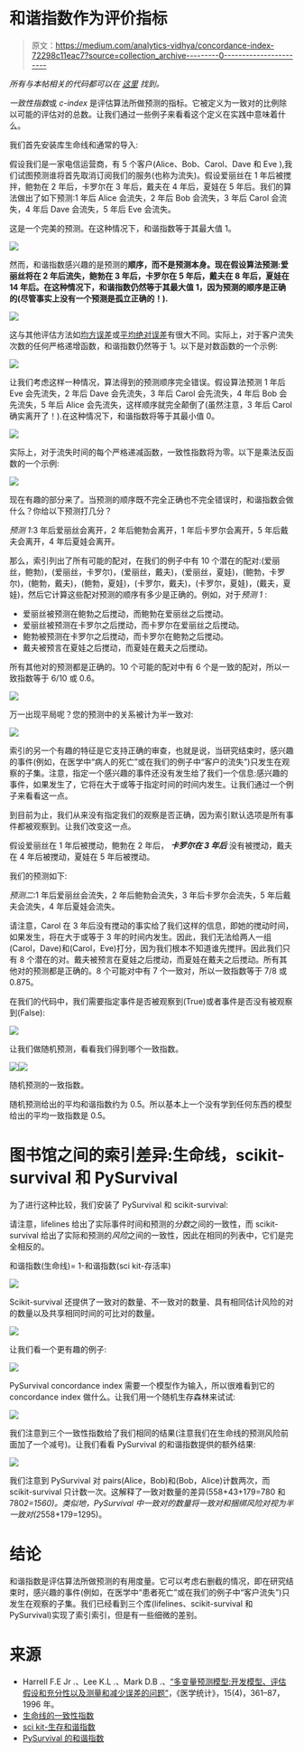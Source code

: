 # 和谐指数作为评价指标

> 原文：<https://medium.com/analytics-vidhya/concordance-index-72298c11eac7?source=collection_archive---------0----------------------->

*所有与本帖相关的代码都可以在* [*这里*](https://github.com/alonsosilvaallende/Concordance_Index) *找到。*

*一致性指数*或 *c-index* 是评估算法所做预测的指标。它被定义为一致对的比例除以可能的评估对的总数。让我们通过一些例子来看看这个定义在实践中意味着什么。

我们首先安装库生命线和通常的导入:

假设我们是一家电信运营商，有 5 个客户(Alice、Bob、Carol、Dave 和 Eve ),我们试图预测谁将首先取消订阅我们的服务(也称为流失)。假设爱丽丝在 1 年后被搅拌，鲍勃在 2 年后，卡罗尔在 3 年后，戴夫在 4 年后，夏娃在 5 年后。我们的算法做出了如下预测:1 年后 Alice 会流失，2 年后 Bob 会流失，3 年后 Carol 会流失，4 年后 Dave 会流失，5 年后 Eve 会流失。

这是一个完美的预测。在这种情况下，和谐指数等于其最大值 1。

![](img/b05c396113339b2d28a1f2c4b499bdee.png)

然而，和谐指数感兴趣的是预测的**顺序，而不是预测本身。现在假设算法预测:爱丽丝将在 2 年后流失，鲍勃在 3 年后，卡罗尔在 5 年后，戴夫在 8 年后，夏娃在 14 年后。在这种情况下，和谐指数仍然等于其最大值 1，因为预测的顺序是正确的(尽管事实上没有一个预测是孤立正确的！).**

![](img/df89f3b22b2c26aad4c41fb09b34914c.png)

这与其他评估方法如[均方误差](https://en.wikipedia.org/wiki/Mean_squared_error)或[平均绝对误差](https://en.wikipedia.org/wiki/Mean_absolute_error)有很大不同。实际上，对于客户流失次数的任何严格递增函数，和谐指数仍然等于 1。以下是对数函数的一个示例:

![](img/321730d188145cf505fb83f114df3d7c.png)

让我们考虑这样一种情况，算法得到的预测顺序完全错误。假设算法预测 1 年后 Eve 会先流失，2 年后 Dave 会先流失，3 年后 Carol 会先流失，4 年后 Bob 会先流失，5 年后 Alice 会先流失，这样顺序就完全颠倒了(虽然注意，3 年后 Carol 确实离开了！).在这种情况下，和谐指数将等于其最小值 0。

![](img/2e59467c38a2731bdda730d9cde3d553.png)

实际上，对于流失时间的每个严格递减函数，一致性指数将为零。以下是乘法反函数的一个示例:

![](img/b14e0cb27c66f81c0c5d0da5e18f0813.png)

现在有趣的部分来了。当预测的顺序既不完全正确也不完全错误时，和谐指数会做什么？你给以下预测打几分？

*预测 1*:3 年后爱丽丝会离开，2 年后鲍勃会离开，1 年后卡罗尔会离开，5 年后戴夫会离开，4 年后夏娃会离开。

那么，索引列出了所有可能的配对，在我们的例子中有 10 个潜在的配对:(爱丽丝，鲍勃)，(爱丽丝，卡罗尔)，(爱丽丝，戴夫)，(爱丽丝，夏娃)，(鲍勃，卡罗尔)，(鲍勃，戴夫)，(鲍勃，夏娃)，(卡罗尔，戴夫)，(卡罗尔，夏娃)，(戴夫，夏娃)，然后它计算这些配对预测的顺序有多少是正确的。例如，对于*预测 1* :

*   爱丽丝被预测在鲍勃之后搅动，而鲍勃在爱丽丝之后搅动。
*   爱丽丝被预测在卡罗尔之后搅动，而卡罗尔在爱丽丝之后搅动。
*   鲍勃被预测在卡罗尔之后搅动，而卡罗尔在鲍勃之后搅动。
*   戴夫被预言在夏娃之后搅动，而夏娃在戴夫之后搅动。

所有其他对的预测都是正确的。10 个可能的配对中有 6 个是一致的配对，所以一致指数等于 6/10 或 0.6。

![](img/34e57604c1543303590477ac96ea0704.png)

万一出现平局呢？您的预测中的关系被计为半一致对:

![](img/7a0167240f09be0fa2788119b2e11384.png)

索引的另一个有趣的特征是它支持正确的审查，也就是说，当研究结束时，感兴趣的事件(例如，在医学中“病人的死亡”或在我们的例子中“客户的流失”)只发生在观察的子集。注意，指定一个感兴趣的事件还没有发生给了我们一个信息:感兴趣的事件，如果发生了，它将在大于或等于指定时间的时间内发生。让我们通过一个例子来看看这一点。

到目前为止，我们从来没有指定我们的观察是否正确，因为索引默认选项是所有事件都被观察到。让我们改变这一点。

假设爱丽丝在 1 年后被搅动，鲍勃在 2 年后， ***卡罗尔在 3 年后*** 没有被搅动，戴夫在 4 年后被搅动，夏娃在 5 年后被搅动。

我们的预测如下:

*预测二*:1 年后爱丽丝会流失，2 年后鲍勃会流失，3 年后卡罗尔会流失，5 年后戴夫会流失，4 年后夏娃会流失。

请注意，Carol 在 3 年后没有搅动的事实给了我们这样的信息，即她的搅动时间，如果发生，将在大于或等于 3 年的时间内发生。因此，我们无法给两人一组(Carol，Dave)和(Carol，Eve)打分，因为我们根本不知道谁先搅拌。因此我们只有 8 个潜在的对。戴夫被预言在夏娃之后搅动，而夏娃在戴夫之后搅动。所有其他对的预测都是正确的。8 个可能对中有 7 个一致对，所以一致指数等于 7/8 或 0.875。

在我们的代码中，我们需要指定事件是否被观察到(True)或者事件是否没有被观察到(False):

![](img/cda3121b49baf54ff75b022260611d4b.png)

让我们做随机预测，看看我们得到哪个一致指数。

![](img/a35dae225dc4bcc9285d9ee7f4d4b4ae.png)![](img/a234d29ee65b8dd6e0e13b9d9e325c44.png)

随机预测的一致指数。

随机预测给出的平均和谐指数约为 0.5。所以基本上一个没有学到任何东西的模型给出的平均一致指数是 0.5。

# 图书馆之间的索引差异:生命线，scikit-survival 和 PySurvival

为了进行这种比较，我们安装了 PySurvival 和 scikit-survival:

请注意，lifelines 给出了实际事件时间和预测的*分数*之间的一致性，而 scikit-survival 给出了实际和预测的*风险*之间的一致性，因此在相同的列表中，它们是完全相反的。

和谐指数(生命线)= 1-和谐指数(sci kit-存活率)

![](img/8eef3a505423525899c459a5bff075ab.png)

Scikit-survival 还提供了一致对的数量、不一致对的数量、具有相同估计风险的对的数量以及共享相同时间的可比对的数量。

![](img/d859aa4e303a0c657d81e1af7b630a5a.png)

让我们看一个更有趣的例子:

![](img/96bc6e113449b9dd4483358b99bf6945.png)

PySurvival concordance index 需要一个模型作为输入，所以很难看到它的 concordance index 做什么。让我们用一个随机生存森林来试试:

![](img/66fcda51a51890fbb47fa2b130d17d26.png)

我们注意到三个一致性指数给了我们相同的结果(注意我们在生命线的预测风险前面加了一个减号)。让我们看看 PySurvival 的和谐指数提供的额外结果:

![](img/d2ade633c92dd4e9c797dff41f30c717.png)

我们注意到 PySurvival 对 pairs(Alice，Bob)和(Bob，Alice)计数两次，而 scikit-survival 只计数一次。这解释了一致对数量的差异(558+43+179=780 和 780*2=1560)。类似地，PySurvival 中一致对的数量将一致对和捆绑风险对视为半一致对(2*558+179=1295)。

# 结论

和谐指数是评估算法所做预测的有用度量。它可以考虑右删截的情况，即在研究结束时，感兴趣的事件(例如，在医学中“患者死亡”或在我们的例子中“客户流失”)只发生在观察的子集。我们已经看到三个库(lifelines、scikit-survival 和 PySurvival)实现了索引索引，但是有一些细微的差别。

# 来源

*   Harrell F.E Jr .、Lee K.L .、Mark D.B .、[“多变量预测模型:开发模型、评估假设和充分性以及测量和减少误差的问题”](https://doi.org/10.1002/(SICI)1097-0258(19960229)15:4%3C361::AID-SIM168%3E3.0.CO;2-4)，《医学统计》，15(4)，361–87，1996 年。
*   [生命线的一致性指数](https://lifelines.readthedocs.io/en/latest/lifelines.utils.html#lifelines.utils.concordance_index)
*   [sci kit-生存和谐指数](https://scikit-survival.readthedocs.io/en/latest/generated/sksurv.metrics.concordance_index_censored.html#sksurv.metrics.concordance_index_censored)
*   [PySurvival 的和谐指数](https://square.github.io/pysurvival/metrics/c_index.html)